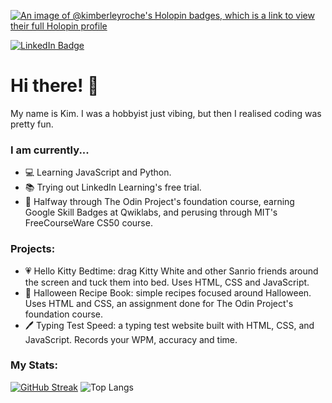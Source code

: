 [![An image of @kimberleyroche's Holopin badges, which is a link to view their full Holopin profile](https://holopin.me/kimberleyroche)](https://holopin.io/@kimberleyroche)
<div id="badges"> <a href="https://au.linkedin.com/in/kimberley-roche-72370621a"> <img src="https://img.shields.io/badge/LinkedIn-blue?style=for-the-badge&logo=linkedin&logoColor=white" alt="LinkedIn Badge"/> </a>
<h1> Hi there! 👋 </h1>

My name is Kim. I was a hobbyist just vibing, but then I realised coding was pretty fun.

### I am currently...
- 💻 Learning JavaScript and Python.
- 📚 Trying out LinkedIn Learning's free trial.
- 📝 Halfway through The Odin Project's foundation course, earning Google Skill Badges at Qwiklabs, and perusing through MIT's FreeCourseWare CS50 course. 

### Projects:
- 💗 Hello Kitty Bedtime: drag Kitty White and other Sanrio friends around the screen and tuck them into bed. Uses HTML, CSS and JavaScript.
- 👻 Halloween Recipe Book: simple recipes focused around Halloween. Uses HTML and CSS, an assignment done for The Odin Project's foundation course.
- 🖊 Typing Test Speed: a typing test website built with HTML, CSS, and JavaScript. Records your WPM, accuracy and time.

### My Stats:
[![GitHub Streak](https://github-readme-streak-stats.herokuapp.com?user=kimberleyroche&theme=blood-dark)](https://git.io/streak-stats)
![Top Langs](https://github-readme-stats.vercel.app/api/top-langs/?username=kimberleyroche&layout=compact)
